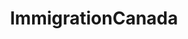 ---
title: ImmigrationCanada
crosslinks:
- askreddit
- personalfinance
- PersonalFinanceCanada
- ShadowBan
---